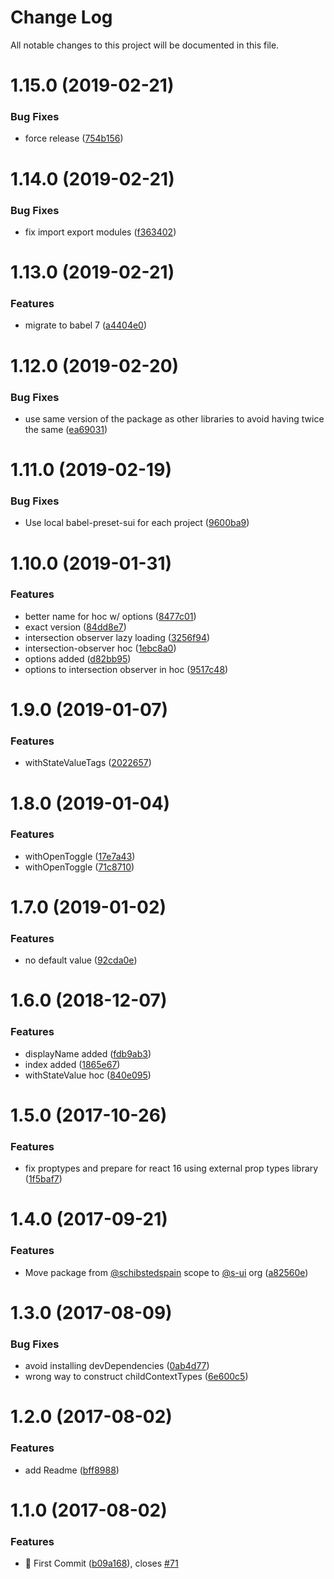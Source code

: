 # Change Log

All notable changes to this project will be documented in this file.

<a name="1.15.0"></a>
# 1.15.0 (2019-02-21)


### Bug Fixes

* force release ([754b156](https://github.com/SUI-Components/sui/commit/754b156))



<a name="1.14.0"></a>
# 1.14.0 (2019-02-21)


### Bug Fixes

* fix import export modules ([f363402](https://github.com/SUI-Components/sui/commit/f363402))



<a name="1.13.0"></a>
# 1.13.0 (2019-02-21)


### Features

* migrate to babel 7 ([a4404e0](https://github.com/SUI-Components/sui/commit/a4404e0))



<a name="1.12.0"></a>
# 1.12.0 (2019-02-20)


### Bug Fixes

* use same version of the package as other libraries to avoid having twice the same ([ea69031](https://github.com/SUI-Components/sui/commit/ea69031))



<a name="1.11.0"></a>
# 1.11.0 (2019-02-19)


### Bug Fixes

* Use local babel-preset-sui for each project ([9600ba9](https://github.com/SUI-Components/sui/commit/9600ba9))



<a name="1.10.0"></a>
# 1.10.0 (2019-01-31)


### Features

* better name for hoc w/ options ([8477c01](https://github.com/SUI-Components/sui/commit/8477c01))
* exact version ([84dd8e7](https://github.com/SUI-Components/sui/commit/84dd8e7))
* intersection observer lazy loading ([3256f94](https://github.com/SUI-Components/sui/commit/3256f94))
* intersection-observer hoc ([1ebc8a0](https://github.com/SUI-Components/sui/commit/1ebc8a0))
* options added ([d82bb95](https://github.com/SUI-Components/sui/commit/d82bb95))
* options to intersection observer in hoc ([9517c48](https://github.com/SUI-Components/sui/commit/9517c48))



<a name="1.9.0"></a>
# 1.9.0 (2019-01-07)


### Features

* withStateValueTags ([2022657](https://github.com/SUI-Components/sui/commit/2022657))



<a name="1.8.0"></a>
# 1.8.0 (2019-01-04)


### Features

* withOpenToggle ([17e7a43](https://github.com/SUI-Components/sui/commit/17e7a43))
* withOpenToggle ([71c8710](https://github.com/SUI-Components/sui/commit/71c8710))



<a name="1.7.0"></a>
# 1.7.0 (2019-01-02)


### Features

* no default value ([92cda0e](https://github.com/SUI-Components/sui/commit/92cda0e))



<a name="1.6.0"></a>
# 1.6.0 (2018-12-07)


### Features

* displayName added ([fdb9ab3](https://github.com/SUI-Components/sui/commit/fdb9ab3))
* index added ([1865e67](https://github.com/SUI-Components/sui/commit/1865e67))
* withStateValue hoc ([840e095](https://github.com/SUI-Components/sui/commit/840e095))



<a name="1.5.0"></a>
# 1.5.0 (2017-10-26)


### Features

* fix proptypes and prepare for react 16 using external prop types library ([1f5baf7](https://github.com/SUI-Components/sui/commit/1f5baf7))



<a name="1.4.0"></a>
# 1.4.0 (2017-09-21)


### Features

* Move package from [@schibstedspain](https://github.com/schibstedspain) scope to [@s-ui](https://github.com/s-ui) org ([a82560e](https://github.com/SUI-Components/sui/commit/a82560e))



<a name="1.3.0"></a>
# 1.3.0 (2017-08-09)


### Bug Fixes

* avoid installing devDependencies ([0ab4d77](https://github.com/SUI-Components/sui/commit/0ab4d77))
* wrong way to construct childContextTypes ([6e600c5](https://github.com/SUI-Components/sui/commit/6e600c5))



<a name="1.2.0"></a>
# 1.2.0 (2017-08-02)


### Features

* add Readme ([bff8988](https://github.com/SUI-Components/sui/commit/bff8988))



<a name="1.1.0"></a>
# 1.1.0 (2017-08-02)


### Features

* 🌈 First Commit ([b09a168](https://github.com/SUI-Components/sui/commit/b09a168)), closes [#71](https://github.com/SUI-Components/sui/issues/71)



